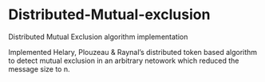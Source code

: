 Distributed-Mutual-exclusion
============================

Distributed Mutual Exclusion algorithm implementation 

Implemented Helary, Plouzeau & Raynal’s distributed token based algorithm to detect mutual exclusion
in an arbitrary netowork which reduced the message size to n.

